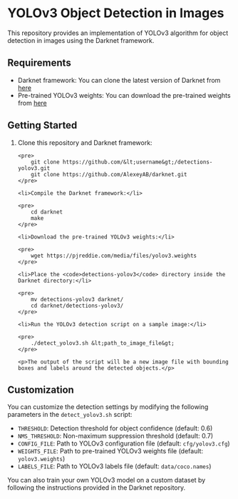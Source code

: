<!DOCTYPE html>
<html>
<head>
	<title>YOLOv3 Object Detection in Images</title>
</head>
<body>
	<h1>YOLOv3 Object Detection in Images</h1>

<p>This repository provides an implementation of YOLOv3 algorithm for object detection in images using the Darknet framework.</p>

<h2>Requirements</h2>

<ul>
	<li>Darknet framework: You can clone the latest version of Darknet from <a href="https://github.com/AlexeyAB/darknet">here</a></li>
	<li>Pre-trained YOLOv3 weights: You can download the pre-trained weights from <a href="https://pjreddie.com/media/files/yolov3.weights">here</a></li>
</ul>

<h2>Getting Started</h2>

<ol>
	<li>Clone this repository and Darknet framework:</li>

	<pre>
		git clone https://github.com/&lt;username&gt;/detections-yolov3.git
		git clone https://github.com/AlexeyAB/darknet.git
	</pre>

	<li>Compile the Darknet framework:</li>

	<pre>
		cd darknet
		make
	</pre>

	<li>Download the pre-trained YOLOv3 weights:</li>

	<pre>
		wget https://pjreddie.com/media/files/yolov3.weights
	</pre>

	<li>Place the <code>detections-yolov3</code> directory inside the Darknet directory:</li>

	<pre>
		mv detections-yolov3 darknet/
		cd darknet/detections-yolov3/
	</pre>

	<li>Run the YOLOv3 detection script on a sample image:</li>

	<pre>
		./detect_yolov3.sh &lt;path_to_image_file&gt;
	</pre>

	<p>The output of the script will be a new image file with bounding boxes and labels around the detected objects.</p>
</ol>

<h2>Customization</h2>

<p>You can customize the detection settings by modifying the following parameters in the <code>detect_yolov3.sh</code> script:</p>

<ul>
	<li><code>THRESHOLD</code>: Detection threshold for object confidence (default: 0.6)</li>
	<li><code>NMS_THRESHOLD</code>: Non-maximum suppression threshold (default: 0.7)</li>
	<li><code>CONFIG_FILE</code>: Path to YOLOv3 configuration file (default: <code>cfg/yolov3.cfg</code>)</li>
	<li><code>WEIGHTS_FILE</code>: Path to pre-trained YOLOv3 weights file (default: <code>yolov3.weights</code>)</li>
	<li><code>LABELS_FILE</code>: Path to YOLOv3 labels file (default: <code>data/coco.names</code>)</li>
</ul>

<p>You can also train your own YOLOv3 model on a custom dataset by following the instructions provided in the Darknet repository.</p>

</body>
</html>



